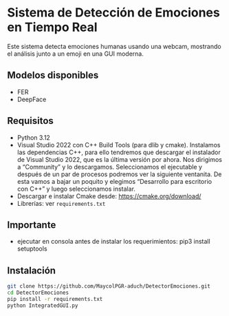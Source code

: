 # Sistema de Detección de Emociones en Tiempo Real

Este sistema detecta emociones humanas usando una webcam, mostrando el análisis junto a un emoji en una GUI moderna.

## Modelos disponibles
- FER
- DeepFace

## Requisitos

- Python 3.12
- Visual Studio 2022 con C++ Build Tools (para dlib y cmake). Instalamos las dependencias C++, para ello tendremos que descargar el instalador de Visual Studio 2022, que es la última versión por ahora. Nos dirigimos a “Community” y lo descargamos. Seleccionamos el ejecutable y después de un par de procesos podremos ver la siguiente ventanita. De esta vamos a bajar un poquito y elegimos “Desarrollo para escritorio con C++” y luego seleccionamos instalar. 
- Descargar e instalar Cmake desde: https://cmake.org/download/
- Librerías: ver `requirements.txt`

## Importante

- ejecutar en consola antes de instalar los requerimientos: pip3 install setuptools

## Instalación

```bash
git clone https://github.com/MaycolPGR-aduch/DetectorEmociones.git
cd DetectorEmociones
pip install -r requirements.txt
python IntegratedGUI.py
